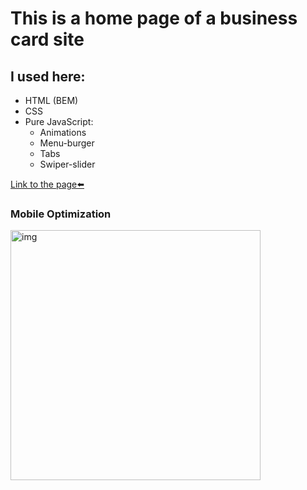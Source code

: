 # This is a home page of a business card site

## I used here:
* HTML (BEM)
* CSS
* Pure JavaScript:
	* Animations
	* Menu-burger
	* Tabs
	* Swiper-slider

[Link to the page⬅️][link]

### Mobile Optimization
<img src="img/page-speed.jpg" alt="img" style="height: 400px;">

[link]: https://salyerik.github.io/pianos/